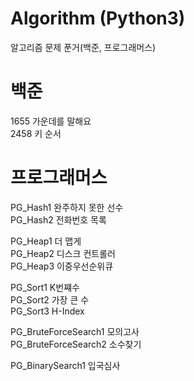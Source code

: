 # Algorithm (Python3)
알고리즘 문제 푼거(백준, 프로그래머스)

# 백준

1655 가운데를 말해요   
2458 키 순서


# 프로그래머스

PG_Hash1 완주하지 못한 선수   
PG_Hash2 전화번호 목록    

PG_Heap1 더 맵게   
PG_Heap2 디스크 컨트롤러   
PG_Heap3 이중우선순위큐    

PG_Sort1 K번쨰수   
PG_Sort2 가장 큰 수   
PG_Sort3 H-Index    

PG_BruteForceSearch1 모의고사   
PG_BruteForceSearch2 소수찾기   

PG_BinarySearch1 입국심사   
